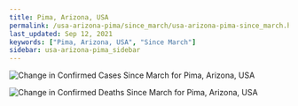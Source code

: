 ```yaml
---
title: Pima, Arizona, USA
permalink: /usa-arizona-pima/since_march/usa-arizona-pima-since_march.html
last_updated: Sep 12, 2021
keywords: ["Pima, Arizona, USA", "Since March"]
sidebar: usa-arizona-pima_sidebar
---
```


![Change in Confirmed Cases Since March for Pima, Arizona, USA](/covid_tracker/images/graphs/usa-arizona-pima-delta_confirmed-since_march_graph.png)

![Change in Confirmed Deaths Since March for Pima, Arizona, USA](/covid_tracker/images/graphs/usa-arizona-pima-delta_deaths-since_march_graph.png)
